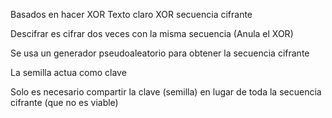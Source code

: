 Basados en hacer XOR 
	Texto claro XOR secuencia cifrante

Descifrar es 
cifrar dos veces 
con la misma secuencia 
(Anula el XOR)

Se usa 
un generador pseudoaleatorio
para obtener 
la secuencia cifrante

La semilla actua como clave 

Solo es necesario compartir la clave (semilla) en lugar de toda la secuencia cifrante (que no es viable)
